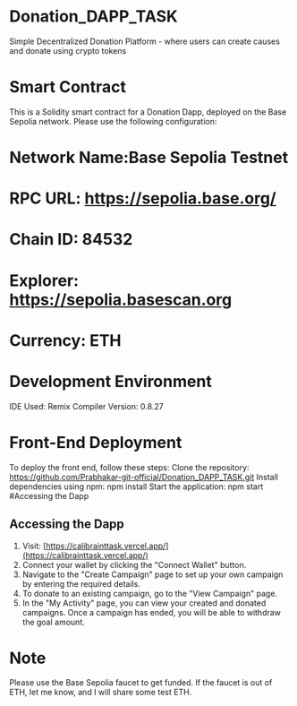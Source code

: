 # Donation_DAPP_TASK
Simple Decentralized Donation Platform - where users can create causes and donate using crypto tokens
# Smart Contract
This is a Solidity smart contract for a Donation Dapp, deployed on the Base Sepolia network. Please use the following configuration:

# Network Name:Base Sepolia Testnet
# RPC URL: https://sepolia.base.org/
# Chain ID: 84532
# Explorer: https://sepolia.basescan.org
# Currency: ETH
# Development Environment
IDE Used: Remix
Compiler Version: 0.8.27
# Front-End Deployment
To deploy the front end, follow these steps:
Clone the repository:
https://github.com/Prabhakar-git-official/Donation_DAPP_TASK.git
Install dependencies using npm:
npm install
Start the application:
npm start
#Accessing the Dapp
## Accessing the Dapp

1. Visit: [https://calibrainttask.vercel.app/](https://calibrainttask.vercel.app/)
2. Connect your wallet by clicking the "Connect Wallet" button.
3. Navigate to the "Create Campaign" page to set up your own campaign by entering the required details.
4. To donate to an existing campaign, go to the "View Campaign" page.
5. In the "My Activity" page, you can view your created and donated campaigns. Once a campaign has ended, you will be able to withdraw the goal amount.

# Note
Please use the Base Sepolia faucet to get funded. If the faucet is out of ETH, let me know, and I will share some test ETH.
